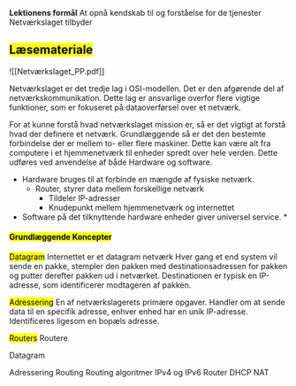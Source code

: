 **Lektionens formål**
At opnå kendskab til og forståelse for de tjenester Netværkslaget tilbyder

## <mark class="hltr-orange">Læsemateriale</mark>
![[Netværkslaget_PP.pdf]]

Netværkslaget er det tredje lag i OSI-modellen. Det er den afgørende del af netværkskommunikation. Dette lag er ansvarlige overfor flere vigtige funktioner, som er fokuseret på dataoverførsel over et netværk. 

For at kunne forstå hvad netværkslaget mission er, så er det vigtigt at forstå hvad der definere et netværk. Grundlæggende så er det den bestemte forbindelse der er mellem to- eller flere maskiner. Dette kan være alt fra computere i et hjemmenetværk til enheder spredt over hele verden. 
Dette udføres ved anvendelse af både Hardware og software.
* Hardware bruges til at forbinde en mængde af fysiske netværk. 
	- Router, styrer data mellem forskellige netværk
		- Tildeler IP-adresser
		- Knudepunkt mellem hjemmenetværk og internettet
* Software på det tilknyttende hardware enheder giver universel service. 
	* 
#### <mark class="hltr-red">Grundlæggende Koncepter</mark>

<mark class="hltr-red">Datagram</mark>
Internettet er et datagram netværk
Hver gang et end system vil sende en pakke, stempler den pakken med destinationsadressen
for pakken og putter derefter pakken ud i netværket. Destinationen er typisk en IP-adresse, som identificerer modtageren af pakken.

<mark class="hltr-red">Adressering</mark>
En af netværkslagerets primære opgaver. 
Handler om at sende data til en specifik adresse, enhver enhed har en unik IP-adresse. Identificeres ligesom en bopæls adresse. 


<mark class="hltr-red">Routers</mark>
Routere 


Datagram

Adressering
Routing 
Routing algoritmer
IPv4 og IPv6
Router
DHCP
NAT

